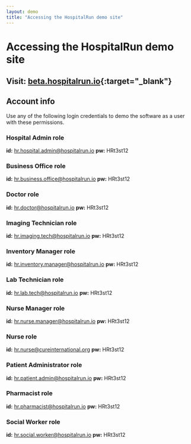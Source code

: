 ```yaml
---
layout: demo
title: "Accessing the HospitalRun demo site"
---
```


# Accessing the HospitalRun demo site

## Visit: [beta.hospitalrun.io](https://beta.hospitalrun.io/){:target="_blank"}

## Account info
Use any of the following login credentials to demo the software as a user with these permissions.

### Hospital Admin role
**id:** hr.hospital.admin@hospitalrun.io
**pw:** HRt3st12

### Business Office role
**id:** hr.business.office@hospitalrun.io
**pw:** HRt3st12

### Doctor role
**id:** hr.doctor@hospitalrun.io
**pw:** HRt3st12

### Imaging Technician role
**id:** hr.imaging.tech@hospitalrun.io
**pw:** HRt3st12

### Inventory Manager role
**id:** hr.inventory.manager@hospitalrun.io
**pw:** HRt3st12

### Lab Technician role
**id:** hr.lab.tech@hospitalrun.io
**pw:** HRt3st12

### Nurse Manager role
**id:** hr.nurse.manager@hospitalrun.io
**pw:** HRt3st12

### Nurse role
**id:** hr.nurse@cureinternational.org
**pw:** HRt3st12

### Patient Administrator role
**id:** hr.patient.admin@hospitalrun.io
**pw:** HRt3st12

### Pharmacist role
**id:** hr.pharmacist@hospitalrun.io
**pw:** HRt3st12

### Social Worker role
**id:** hr.social.worker@hospitalrun.io
**pw:** HRt3st12
